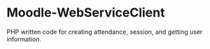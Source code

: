 # Moodle-WebServiceClient
PHP written code for creating attendance, session, and getting user information.
